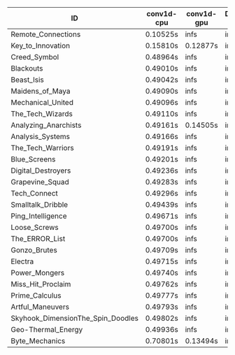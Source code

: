 |ID|conv1d-cpu|conv1d-gpu|DWSPConv2D-gpu|gemm-gpu|avg|
|-|-|-|-|-|-|
|Remote_Connections|0.10525s|infs|infs|4.68031s|infs|
|Key_to_Innovation|0.15810s|0.12877s|infs|2.77658s|infs|
|Creed_Symbol|0.48964s|infs|infs|4.63137s|infs|
|Blackouts|0.49010s|infs|infs|4.64381s|infs|
|Beast_Isis|0.49042s|infs|infs|4.70105s|infs|
|Maidens_of_Maya|0.49090s|infs|infs|4.68346s|infs|
|Mechanical_United|0.49096s|infs|infs|4.66615s|infs|
|The_Tech_Wizards|0.49110s|infs|infs|4.66980s|infs|
|Analyzing_Anarchists|0.49161s|0.14505s|infs|4.66213s|infs|
|Analysis_Systems|0.49166s|infs|infs|4.66390s|infs|
|The_Tech_Warriors|0.49191s|infs|infs|4.66899s|infs|
|Blue_Screens|0.49201s|infs|infs|4.67968s|infs|
|Digital_Destroyers|0.49236s|infs|infs|4.65603s|infs|
|Grapevine_Squad|0.49283s|infs|infs|4.65802s|infs|
|Tech_Connect|0.49296s|infs|infs|4.68090s|infs|
|Smalltalk_Dribble|0.49439s|infs|infs|4.63137s|infs|
|Ping_Intelligence|0.49671s|infs|infs|4.70437s|infs|
|Loose_Screws|0.49700s|infs|infs|4.68370s|infs|
|The_ERROR_List|0.49700s|infs|infs|4.66677s|infs|
|Gonzo_Brutes|0.49709s|infs|infs|4.69534s|infs|
|Electra|0.49715s|infs|infs|4.70392s|infs|
|Power_Mongers|0.49740s|infs|infs|4.75066s|infs|
|Miss_Hit_Proclaim|0.49762s|infs|infs|4.72737s|infs|
|Prime_Calculus|0.49777s|infs|infs|4.71766s|infs|
|Artful_Maneuvers|0.49793s|infs|infs|4.70821s|infs|
|Skyhook_DimensionThe_Spin_Doodles|0.49802s|infs|infs|4.70479s|infs|
|Geo-Thermal_Energy|0.49936s|infs|infs|4.71207s|infs|
|Byte_Mechanics|0.70801s|0.13494s|infs|4.70432s|infs|

